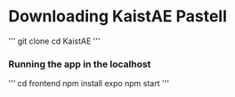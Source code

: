 # Downloading KaistAE Pastell
'''
git clone 
cd KaistAE
'''
### Running the app in the localhost

'''
cd frontend
npm install expo
npm start
'''
